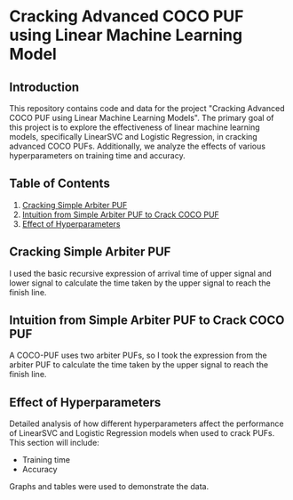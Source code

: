 # Cracking Advanced COCO PUF using Linear Machine Learning Model

## Introduction

This repository contains code and data for the project "Cracking Advanced COCO PUF using Linear Machine Learning Models". The primary goal of this project is to explore the effectiveness of linear machine learning models, specifically LinearSVC and Logistic Regression, in cracking advanced COCO PUFs. Additionally, we analyze the effects of various hyperparameters on training time and accuracy.

## Table of Contents

1. [Cracking Simple Arbiter PUF](#cracking-simple-arbiter-puf)
2. [Intuition from Simple Arbiter PUF to Crack COCO PUF](#intuition-from-simple-arbiter-puf-to-crack-coco-puf)
3. [Effect of Hyperparameters](#effect-of-hyperparameters)


## Cracking Simple Arbiter PUF

I used the basic recursive expression of arrival time of upper signal and lower signal to calculate the time taken by the upper signal to reach the finish line.

## Intuition from Simple Arbiter PUF to Crack COCO PUF

A COCO-PUF uses two arbiter PUFs, so I took the expression from the arbiter PUF to calculate the time taken by the upper signal to reach the finish line.
## Effect of Hyperparameters

Detailed analysis of how different hyperparameters affect the performance of LinearSVC and Logistic Regression models when used to crack PUFs. This section will include:
- Training time
- Accuracy

Graphs and tables were used to demonstrate the data.


